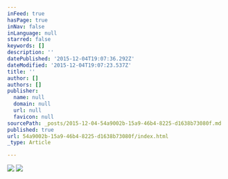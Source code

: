 ```yaml
---
inFeed: true
hasPage: true
inNav: false
inLanguage: null
starred: false
keywords: []
description: ''
datePublished: '2015-12-04T19:07:36.292Z'
dateModified: '2015-12-04T19:07:23.537Z'
title: ''
author: []
authors: []
publisher:
  name: null
  domain: null
  url: null
  favicon: null
sourcePath: _posts/2015-12-04-54a9002b-15a9-46b4-8225-d1638b73080f.md
published: true
url: 54a9002b-15a9-46b4-8225-d1638b73080f/index.html
_type: Article

---
```

![](https://the-grid-user-content.s3-us-west-2.amazonaws.com/9fd671fb-a5b4-407c-8bc6-774495e473a6.jpg)
![](https://the-grid-user-content.s3-us-west-2.amazonaws.com/e6300d0f-9740-4c0d-97fc-8f2ab6a5d8cf.jpg)